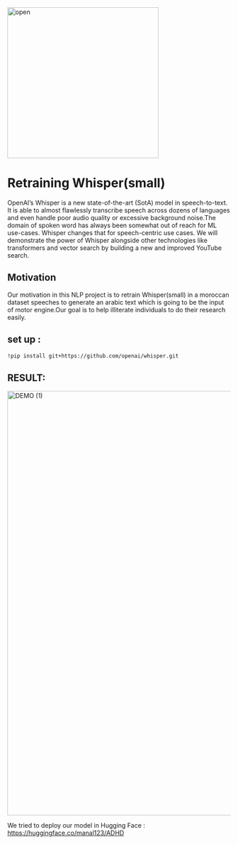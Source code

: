 <img width="341" alt="open" src="https://user-images.githubusercontent.com/132793786/236660316-b6bfe9cc-7843-4eaf-bc57-f7e6523a3b76.png">

# Retraining Whisper(small)

OpenAI’s Whisper is a new state-of-the-art (SotA) model in speech-to-text. It is able to almost flawlessly transcribe speech across dozens of languages and even handle poor audio quality or excessive background noise.The domain of spoken word has always been somewhat out of reach for ML use-cases. Whisper changes that for speech-centric use cases. We will demonstrate the power of Whisper alongside other technologies like transformers and vector search by building a new and improved YouTube search.

## Motivation
Our motivation in this NLP project is to retrain Whisper(small) in a moroccan dataset speeches to generate an arabic text which is going to be the input of motor engine.Our goal is to help illiterate individuals to do their research easily.

## set up :
```bash
!pip install git+https://github.com/openai/whisper.git
```







## RESULT:
<img width="959" alt="DEMO (1)" src="https://user-images.githubusercontent.com/132793786/236660018-4986119f-5561-499e-9a8f-ec8a7f2cbf67.png">

We tried to deploy our model in Hugging Face : https://huggingface.co/manal123/ADHD
